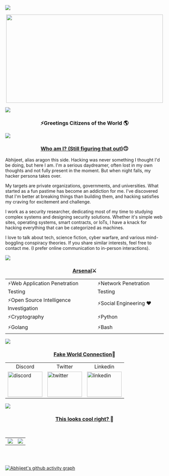 <!--
**Abhi-1712/Abhi-1712** is a ✨ _special_ ✨ repository because its `README.md` (this file) appears on your GitHub profile.

Here are some ideas to get you started:

- 🔭 I’m currently working on ...
- 🌱 I’m currently learning ...
- 👯 I’m looking to collaborate on ...
- 🤔 I’m looking for help with ...
- 💬 Ask me about ...
- 📫 How to reach me: ...
- 😄 Pronouns: ...
- ⚡ Fun fact: ...
-->
<a href="https://www.youtube.com/watch?v=dQw4w9WgXcQ"><img src="https://user-images.githubusercontent.com/73097560/115834477-dbab4500-a447-11eb-908a-139a6edaec5c.gif"></a>

<p align="center">

<img src="https://user-images.githubusercontent.com/88927842/224619942-13d4c255-ecf5-437d-aef4-ff325c355211.gif"  width="498" height="280"  />


</p>
<a href="https://www.youtube.com/watch?v=dQw4w9WgXcQ"><img src="https://user-images.githubusercontent.com/73097560/115834477-dbab4500-a447-11eb-908a-139a6edaec5c.gif"></a>
<h3 align="center"> ⚡Greetings Citizens of the World 🌎</h2>
<a href="https://www.youtube.com/watch?v=dQw4w9WgXcQ"><img src="https://user-images.githubusercontent.com/73097560/115834477-dbab4500-a447-11eb-908a-139a6edaec5c.gif"></a>


<h3 align=center><b><ins>Who am I? (Still figuring that out)</ins>🙃</b></h3>
<p>
Abhijeet, alias aragon this side. Hacking was never something I thought I'd be doing, but here I am. I'm a serious daydreamer, often lost in my own thoughts and not fully present in the moment. But when night falls, my hacker persona takes over.<br/>

My targets are private organizations, governments, and universities. What started as a fun pastime has become an addiction for me. I've discovered that I'm better at breaking things than building them, and hacking satisfies my craving for excitement and challenge.<br/>

I work as a security researcher, dedicating most of my time to studying complex systems and designing security solutions. Whether it's simple web sites, operating systems, smart contracts, or IoTs, I have a knack for hacking everything that can be categorized as machines.<br/>

I love to talk about tech, science fiction, cyber warfare, and various mind-boggling conspiracy theories. If you share similar interests, feel free to contact me. (I prefer online communication to in-person interactions).<br/>

</p>
<a href="https://www.youtube.com/watch?v=dQw4w9WgXcQ"><img src="https://user-images.githubusercontent.com/73097560/115834477-dbab4500-a447-11eb-908a-139a6edaec5c.gif"></a>


<p align="center">
<h3 align="center"><b><ins>Arsenal</ins>⚔️</b></h3>
</p>
<table align="center">
    <tr>
      <td>⚡Web Application Penetration Testing</td>
      <td>⚡Network Penetration Testing</td>
    </tr>
    <tr>
      <td>⚡Open Source Intelligence Investigation</td>
      <td>⚡Social Engineering ❤</td>
    </tr>
    <tr>
      <td>⚡Cryptography</td>
      <td>⚡Python</td>
    </tr>
    <tr>
      <td>⚡Golang</td>
      <td>⚡Bash</td>
    </tr>
  </table>

<a href="https://www.youtube.com/watch?v=dQw4w9WgXcQ"><img src="https://user-images.githubusercontent.com/73097560/115834477-dbab4500-a447-11eb-908a-139a6edaec5c.gif"></a>

<h3 align=center>
<b><ins>Fake World Connection</ins>🤝</b>
</h3>

<table align=center>

<tr>
<td align=center>Discord</td>
<td align=center>Twitter</td>
<td align=center>Linkedin</td>
</tr>
<tr>
<td ><a href="https://discordapp.com/users/821296505817530368"><img src="https://user-images.githubusercontent.com/88927842/226312989-35c6e2ee-33b2-4749-be31-91f2d910e264.png" % height=80px width=110px alt="discord"/></a></td>

<td><a href="https://twitter.com/_arag0n"><img src="https://images-wixmp-ed30a86b8c4ca887773594c2.wixmp.com/f/ea5586b2-5c3b-410a-ab94-c63856607a4f/d46665n-25928415-819a-409c-9417-cb48794d558a.png/v1/fill/w_894,h_894,q_75,strp/angry_twitter_bird_by_ryujin2490-d46665n.png?token=eyJ0eXAiOiJKV1QiLCJhbGciOiJIUzI1NiJ9.eyJpc3MiOiJ1cm46YXBwOjdlMGQxODg5ODIyNjQzNzNhNWYwZDQxNWVhMGQyNmUwIiwic3ViIjoidXJuOmFwcDo3ZTBkMTg4OTgyMjY0MzczYTVmMGQ0MTVlYTBkMjZlMCIsImF1ZCI6WyJ1cm46c2VydmljZTppbWFnZS5vcGVyYXRpb25zIl0sIm9iaiI6W1t7InBhdGgiOiIvZi9lYTU1ODZiMi01YzNiLTQxMGEtYWI5NC1jNjM4NTY2MDdhNGYvZDQ2NjY1bi0yNTkyODQxNS04MTlhLTQwOWMtOTQxNy1jYjQ4Nzk0ZDU1OGEucG5nIiwid2lkdGgiOiI8PTg5NCIsImhlaWdodCI6Ijw9ODk0In1dXX0.w4Jmyol2ZG1DvprY-UjIWSyjO9Qqcj3WaE-vJ3NJySg" height=80px width=110px  alt="twitter"/></a>
</td>

<td><a href="https://www.linkedin.com/in/abhijeetingle1712/"><img src="https://www.nicepng.com/png/detail/24-243809_discover-what-linkedin-can-do-for-your-local.png" height=80px  width=110px alt="linkedin"/></a>
</td>
</tr>
</table>


<a href="https://www.youtube.com/watch?v=dQw4w9WgXcQ"><img src="https://user-images.githubusercontent.com/73097560/115834477-dbab4500-a447-11eb-908a-139a6edaec5c.gif"></a>


<h3 align="center"><b><ins> This looks cool right? </ins>👀</b></h3>

<br/>

<table>
    <tr>
        <td>
  <img width:70%
  src="https://github-readme-stats-eight-theta.vercel.app/api/top-langs/?username=Abhi-1712&layout=compact&langs_count=8&theme=algolia"/>
   </td>
<td>
 <img  width:70% src="https://github-readme-stats.vercel.app/api?username=Abhi-1712&show_icons=true&locale=en&bg_color=0d1117&text_color=ffffff&repo=convoychat">
    </td>
   </tr>
</table>

<br/>
<br/>
  
[![Abhijeet's github activity graph](https://github-readme-activity-graph.vercel.app/graph?username=Abhi-1712&theme=react-dark)](https://github.com/ashutosh00710/github-readme-activity-graph)

 

<br/>

